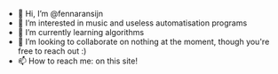 - 👋 Hi, I’m @fennaransijn
- 👀 I’m interested in music and useless automatisation programs
- 🌱 I’m currently learning algorithms
- 💞️ I’m looking to collaborate on nothing at the moment, though you're free to reach out :)
- 📫 How to reach me: on this site!

<!---
fennaransijn/fennaransijn is a ✨ special ✨ repository because its `README.md` (this file) appears on your GitHub profile.
You can click the Preview link to take a look at your changes.
--->
